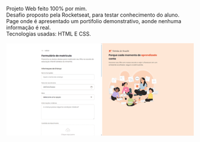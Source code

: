 
Projeto Web feito 100% por mim.<br>
Desafio proposto pela Rocketseat, para testar conhecimento do aluno.<br>
Page onde é apresentado um portifolio demonstrativo, aonde nenhuma informação é real.<br>
Tecnologias usadas: HTML E CSS.<br><br>
![alt text]({811CDBB8-39E4-4045-816C-FD594687D1B5}-1.png)
